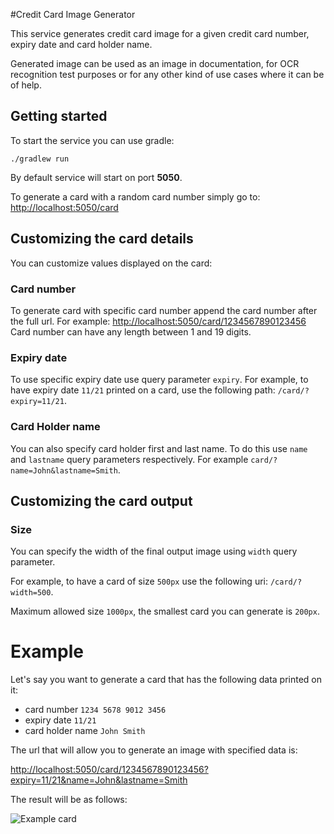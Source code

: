 #Credit Card Image Generator

This service generates credit card image for a given credit card number, expiry date and card holder name.

Generated image can be used as an image in documentation, for OCR recognition test purposes or for any other kind of use cases where it can be of help.

## Getting started

To start the service you can use gradle:

```
./gradlew run
```

By default service will start on port **5050**.

To generate a card with a random card number simply go to: <http://localhost:5050/card>

## Customizing the card details

You can customize values displayed on the card:

### Card number

To generate card with specific card number append the card number after the full url. For example: <http://localhost:5050/card/1234567890123456>
Card number can have any length between 1 and 19 digits.

### Expiry date

To use specific expiry date use query parameter `expiry`.
For example, to have expiry date `11/21` printed on a card, use the following path: `/card/?expiry=11/21`.

### Card Holder name

You can also specify card holder first and last name. To do this use `name` and `lastname` query parameters respectively. For example `card/?name=John&lastname=Smith`. 

## Customizing the card output

### Size

You can specify the width of the final output image using `width` query parameter.

For example, to have a card of size `500px` use the following uri: `/card/?width=500`.

Maximum allowed size `1000px`, the smallest card you can generate is `200px`.

# Example

Let's say you want to generate a card that has the following data printed on it:

* card number `1234 5678 9012 3456`
* expiry date `11/21`
* card holder name `John Smith`

The url that will allow you to generate an image with specified data is:

<http://localhost:5050/card/1234567890123456?expiry=11/21&name=John&lastname=Smith>

The result will be as follows:

![Example card](https://github.com/vthub/card-image-generator/raw/master/src/main/resources/example-card.png "Example card")
